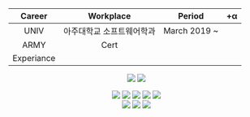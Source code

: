 <!--
**kimww42/kimww42** is a ✨ _special_ ✨ repository because its `README.md` (this file) appears on your GitHub profile.

Here are some ideas to get you started:

- 🔭 I’m currently working on ...
- 🌱 I’m currently learning ...
- 👯 I’m looking to collaborate on ...
- 🤔 I’m looking for help with ...
- 💬 Ask me about ...
- 📫 How to reach me: ...
- 😄 Pronouns: ...
- ⚡ Fun fact: ...
-->

|Career|Workplace|Period|+α|
|:---:|:---:|:---:|:---:|
|UNIV|아주대학교 소프트웨어학과|March 2019 ~ ||
|ARMY|Cert|||
|Experiance||||

<div align=center>
<img src="https://img.shields.io/badge/Windows 10-0078D6?style=flat-square&logo=Windows&logoColor=white"/></a>
<img src="https://img.shields.io/badge/Ubuntu-E95420?style=flat-square&logo=Ubuntu&logoColor=white"/></a>
	
<img src="https://img.shields.io/badge/C-A8B9CC?style=flat-square&logo=C&logoColor=white"/></a>
<img src="https://img.shields.io/badge/C++-00599C?style=flat-square&logo=C%2B%2B&logoColor=white"/></a>
<img src="https://img.shields.io/badge/Java-007396?style=flat-square&logo=Java&logoColor=white"/></a>
<img src="https://img.shields.io/badge/Dart-0175C2?style=flat-square&logo=Dart&logoColor=white"/></a>
<img src="https://img.shields.io/badge/Flutter-02569B?style=flat-square&logo=Flutter&logoColor=white"/></a>    
<img src="https://img.shields.io/badge/Android Studio-3DDC84?style=flat-square&logo=Android&logoColor=white"/></a>
<img src="https://img.shields.io/badge/Visual Studio-5C2D91?style=flat-square&logo=Visual Studio&logoColor=white"/></a>
<img src="https://img.shields.io/badge/Visual%20Studio%20Code-007ACC?style=flat-square&logo=Visual%20Studio%20Code&logoColor=white"/></a>
</div>
